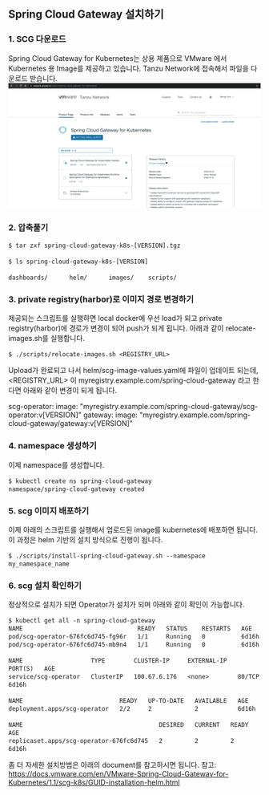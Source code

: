 ## Spring Cloud Gateway 설치하기
### 1. SCG 다운로드
Spring Cloud Gateway for Kubernetes는 상용 제품으로 VMware 에서 Kubernetes 용 Image를 제공하고 있습니다.
Tanzu Network에 접속해서 파일을 다운로드 받습니다.
![](images/scg_download.png)

### 2. 압축풀기
```
$ tar zxf spring-cloud-gateway-k8s-[VERSION].tgz

$ ls spring-cloud-gateway-k8s-[VERSION]

dashboards/      helm/      images/    scripts/
```
### 3. private registry(harbor)로 이미지 경로 변경하기
제공되는 스크립트를 실행하면 local docker에 우선 load가 되고 private registry(harbor)에 경로가 변경이 되어 push가 되게 됩니다.
아래과 같이 relocate-images.sh를 실행합니다.

```
$ ./scripts/relocate-images.sh <REGISTRY_URL> 
```
Upload가 완료되고 나서 helm/scg-image-values.yaml에 파일이 업데이트 되는데,
<REGISTRY_URL> 이 myregistry.example.com/spring-cloud-gateway 라고 한다면 아래와 같이 변경이 되게 됩니다.

scg-operator:
  image: "myregistry.example.com/spring-cloud-gateway/scg-operator:v[VERSION]"
gateway:
  image: "myregistry.example.com/spring-cloud-gateway/gateway:v[VERSION]"

### 4. namespace 생성하기
이제 namespace를 생성합니다.
```
$ kubectl create ns spring-cloud-gateway
namespace/spring-cloud-gateway created
```

### 5. scg 이미지 배포하기
이제 아래의 스크립트를 실행해서 업로드된 image를 kubernetes에 배포하면 됩니다.
이 과정은 helm 기반의 설치 방식으로 진행이 됩니다.
```
$ ./scripts/install-spring-cloud-gateway.sh --namespace my_namespace_name
```


### 6. scg 설치 확인하기
정상적으로 설치가 되면 Operator가 설치가 되며 아래와 같이 확인이 가능합니다.

```
$ kubectl get all -n spring-cloud-gateway
NAME                                READY   STATUS    RESTARTS   AGE
pod/scg-operator-676fc6d745-fg96r   1/1     Running   0          6d16h
pod/scg-operator-676fc6d745-mb9n4   1/1     Running   0          6d16h

NAME                   TYPE        CLUSTER-IP     EXTERNAL-IP   PORT(S)   AGE
service/scg-operator   ClusterIP   100.67.6.176   <none>        80/TCP    6d16h

NAME                           READY   UP-TO-DATE   AVAILABLE   AGE
deployment.apps/scg-operator   2/2     2            2           6d16h

NAME                                      DESIRED   CURRENT   READY   AGE
replicaset.apps/scg-operator-676fc6d745   2         2         2       6d16h
```

좀 더 자세한 설치방법은 아래의 document를 참고하시면 됩니다.
참고: 
https://docs.vmware.com/en/VMware-Spring-Cloud-Gateway-for-Kubernetes/1.1/scg-k8s/GUID-installation-helm.html

